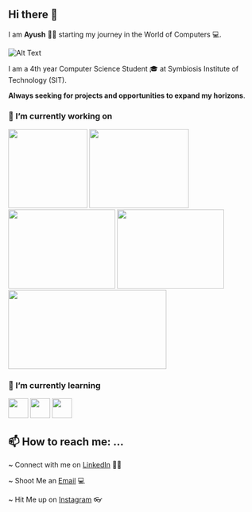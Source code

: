 ## Hi there 👋

I am **Ayush** 👦🏻 starting my journey in the World of Computers 💻.

![Alt Text](https://i.pinimg.com/originals/e4/26/70/e426702edf874b181aced1e2fa5c6cde.gif)

 I am a 4th year Computer Science Student 🎓 at Symbiosis Institute of Technology (SIT).

**Always seeking for projects and opportunities to expand my horizons**. 

### 🔭 I’m currently working on 

<img src="https://user-images.githubusercontent.com/59610160/88509204-33726800-cffe-11ea-8ad1-88b1ff5622df.png" width="159" height="159" /> <img src="https://user-images.githubusercontent.com/59610160/88509562-f9559600-cffe-11ea-83cf-8644d8709aaf.png" width="200" height="159" /> <img src="https://user-images.githubusercontent.com/59610160/88509684-3de13180-cfff-11ea-84d3-c080eb3c245b.png" width="215" height="159" /> <img src="https://user-images.githubusercontent.com/59610160/88509502-d4f9b980-cffe-11ea-9a97-07ba15f659ed.png" width="215" height="159" /> <img src="https://user-images.githubusercontent.com/59610160/159507921-f165ecf3-a1e9-497c-bae4-5fff9ba5f542.png" width="318" height="159" />

### 🌱 I’m currently learning

<img src="https://user-images.githubusercontent.com/59610160/159508313-3e1b6327-0b24-4917-b89f-9dc698d2b8a6.png" width="40" height="40" />
<img src="https://user-images.githubusercontent.com/59610160/159508947-b2b47d36-24ae-4f39-899a-bd6977f7d588.png" width="40" height="40" />
<img src="https://user-images.githubusercontent.com/59610160/159509198-ee3a8fd6-f183-435f-90bf-6226891f2c15.png" width="40" height="40" />

## 📫 How to reach me: ...
 ~ Connect with me on [LinkedIn](https://www.linkedin.com/in/ayush-tiwari-2867811b2/) 🤵🏻

 ~ Shoot Me an [Email](https://github.com/Ayush-py) 💻

 ~ Hit Me up on [Instagram](https://www.instagram.com/ayushtiwari4real/) 👓
